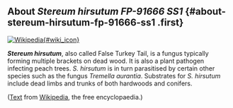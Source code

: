 About *Stereum hirsutum FP-91666 SS1* {#about-stereum-hirsutum-fp-91666-ss1 .first}
-------------------------------------

[![Wikipedia](/img/wikipedia_logo_v2_en.png){#wiki_icon}](http://en.wikipedia.org/wiki/Stereum_hirsutum)

***Stereum hirsutum***, also called False Turkey Tail, is a fungus
typically forming multiple brackets on dead wood. It is also a plant
pathogen infecting peach trees. *S. hirsutum* is in turn parasitised by
certain other species such as the fungus *Tremella aurantia*. Substrates
for *S. hirsutum* include dead limbs and trunks of both hardwoods and
conifers.

([Text](http://en.wikipedia.org/wiki/Stereum_hirsutum) from
[Wikipedia](http://en.wikipedia.org/), the free encyclopaedia.)
